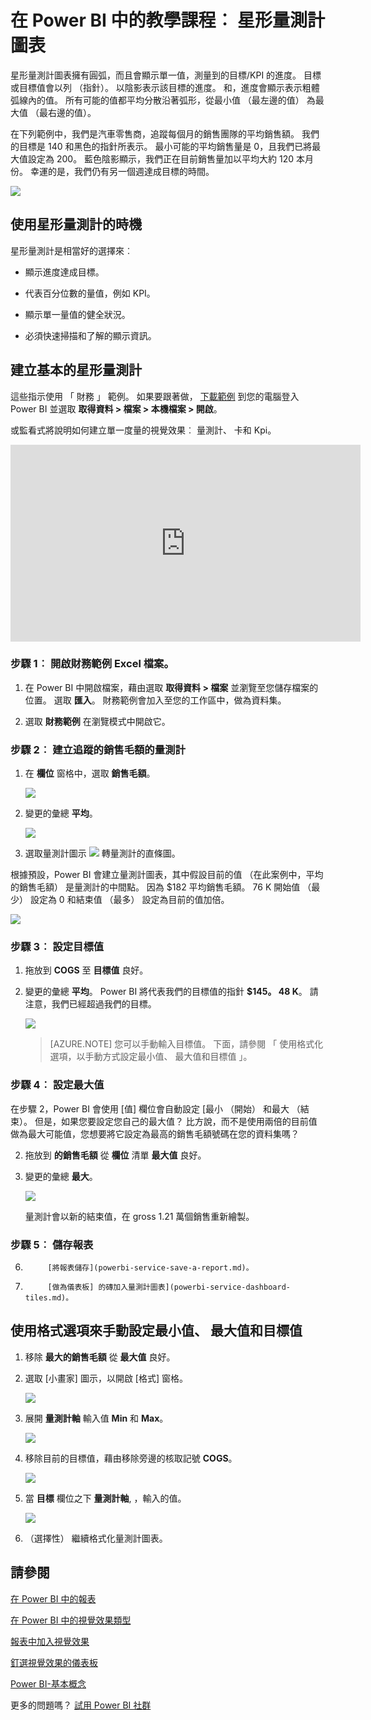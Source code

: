 <properties
   pageTitle="在 Power BI 中的教學課程︰ 星形量測計圖表"
   description="在 Power BI 中的教學課程︰ 星形量測計圖表"
   services="powerbi"
   documentationCenter=""
   authors="mihart"
   manager="mblythe"
   backup=""
   editor=""
   tags=""
   featuredVideoId="xmja6Epqa"
   qualityFocus="no"
   qualityDate=""/>

<tags
   ms.service="powerbi"
   ms.devlang="NA"
   ms.topic="article"
   ms.tgt_pltfrm="NA"
   ms.workload="powerbi"
   ms.date="08/22/2016"
   ms.author="mihart"/>

# 在 Power BI 中的教學課程︰ 星形量測計圖表

星形量測計圖表擁有圓弧，而且會顯示單一值，測量到的目標/KPI 的進度。  目標或目標值會以列 （指針）。 以陰影表示該目標的進度。  和，進度會顯示表示粗體弧線內的值。 所有可能的值都平均分散沿著弧形，從最小值 （最左邊的值） 為最大值 （最右邊的值）。

在下列範例中，我們是汽車零售商，追蹤每個月的銷售團隊的平均銷售額。 我們的目標是 140 和黑色的指針所表示。  最小可能的平均銷售量是 0，且我們已將最大值設定為 200。  藍色陰影顯示，我們正在目前銷售量加以平均大約 120 本月份。 幸運的是，我們仍有另一個週達成目標的時間。

![](media/powerbi-service-tutorial-radial-gauge-charts/gauge_m.PNG)

## 使用星形量測計的時機

星形量測計是相當好的選擇來︰

-   顯示進度達成目標。

-   代表百分位數的量值，例如 KPI。

-   顯示單一量值的健全狀況。

-   必須快速掃描和了解的顯示資訊。

## 建立基本的星形量測計

這些指示使用 「 財務 」 範例。 如果要跟著做， [下載範例](http://go.microsoft.com/fwlink/?LinkID=521962) 到您的電腦登入 Power BI 並選取 **取得資料 \> 檔案 \>  本機檔案 > 開啟**。 

或監看式將說明如何建立單一度量的視覺效果︰ 量測計、 卡和 Kpi。
<iframe width="560" height="315" src="https://www.youtube.com/embed/xmja6EpqaO0?list=PL1N57mwBHtN0JFoKSR0n-tBkUJHeMP2cP" frameborder="0" allowfullscreen></iframe>

### 步驟 1︰ 開啟財務範例 Excel 檔案。

1.  在 Power BI 中開啟檔案，藉由選取 **取得資料 \> 檔案** 並瀏覽至您儲存檔案的位置。 選取 **匯入**。 財務範例會加入至您的工作區中，做為資料集。

2.  選取 **財務範例** 在瀏覽模式中開啟它。

### 步驟 2︰ 建立追蹤的銷售毛額的量測計

1.  在 **欄位** 窗格中，選取 **銷售毛額**。

    ![](media/powerbi-service-tutorial-radial-gauge-charts/GrossSalesValue_new.png)

2.  變更的彙總 **平均**。

    ![](media/powerbi-service-tutorial-radial-gauge-charts/changeToAverage_new.png)

3.  選取量測計圖示 ![](media/powerbi-service-tutorial-radial-gauge-charts/gaugeIcon_new.png) 轉量測計的直條圖。

  根據預設，Power BI 會建立量測計圖表，其中假設目前的值 （在此案例中，平均的銷售毛額） 是量測計的中間點。 因為 $182 平均銷售毛額。 76 K 開始值 （最少） 設定為 0 和結束值 （最多） 設定為目前的值加倍。

  ![](media/powerbi-service-tutorial-radial-gauge-charts/gauge_no_target.png)

### 步驟 3︰ 設定目標值

1. 拖放到 **COGS** 至 **目標值** 良好。

2.  變更的彙總 **平均**。
  Power BI 將代表我們的目標值的指針 **$145。 48 K**。 請注意，我們已經超過我們的目標。

    ![](media/powerbi-service-tutorial-radial-gauge-charts/GaugeInProgress_new.png)

    >[AZURE.NOTE] 您可以手動輸入目標值。  下面，請參閱 「 使用格式化選項，以手動方式設定最小值、 最大值和目標值 」。

### 步驟 4︰ 設定最大值

在步驟 2，Power BI 會使用 [值] 欄位會自動設定 [最小 （開始） 和最大 （結束）。  但是，如果您要設定您自己的最大值？  比方說，而不是使用兩倍的目前值做為最大可能值，您想要將它設定為最高的銷售毛額號碼在您的資料集嗎？ 

2.  拖放到 **的銷售毛額** 從 **欄位** 清單 **最大值** 良好。

2.  變更的彙總 **最大**。

    ![](media/powerbi-service-tutorial-radial-gauge-charts/SetMaximum_new.png)

    量測計會以新的結束值，在 gross 1.21 萬個銷售重新繪製。

### 步驟 5︰ 儲存報表

6.  
            [將報表儲存](powerbi-service-save-a-report.md)。

7. 
            [做為儀表板] 的磚加入量測計圖表](powerbi-service-dashboard-tiles.md)。 

## 使用格式選項來手動設定最小值、 最大值和目標值

1. 移除 **最大的銷售毛額** 從 **最大值** 良好。

2.  選取 [小畫家] 圖示，以開啟 [格式] 窗格。

    ![](media/powerbi-service-tutorial-radial-gauge-charts/PBI_format.png)

2. 展開 **量測計軸** 輸入值 **Min** 和 **Max**。

    ![](media/powerbi-service-tutorial-radial-gauge-charts/PBI_gauge_axis.png)

3. 移除目前的目標值，藉由移除旁邊的核取記號 **COGS**。

    ![](media/powerbi-service-tutorial-radial-gauge-charts/PBI_remove_target.png)

4. 當 **目標** 欄位之下 **量測計軸**, ，輸入的值。

    ![](media/powerbi-service-tutorial-radial-gauge-charts/PBI_new_target.png)

5. （選擇性） 繼續格式化量測計圖表。


## 請參閱

[在 Power BI 中的報表](powerbi-service-reports.md)

[在 Power BI 中的視覺效果類型](powerbi-service-visualization-types-for-reports-and-q-and-a.md)

[報表中加入視覺效果](https://powerbi.uservoice.com/knowledgebase/articles/441777)

[釘選視覺效果的儀表板](powerbi-service-pin-a-tile-to-a-dashboard-from-a-report.md)

[ Power BI-基本概念](powerbi-service-basic-concepts.md)

更多的問題嗎？ [試用 Power BI 社群](http://community.powerbi.com/)
